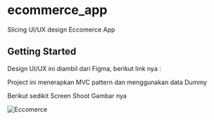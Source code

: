 # ecommerce_app

Slicing UI/UX design Eccomerce App

## Getting Started

Design UI/UX ini diambil dari Figma, berikut link nya :


Project ini menerapkan MVC pattern dan menggunakan data Dummy

Berikut sedikit Screen Shoot Gambar nya

<img src="https://i.ibb.co/rsSsyGg/Untitled-1.png" alt="Eccomerce" border="0" />

